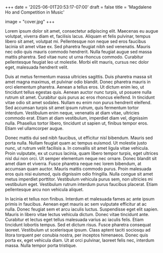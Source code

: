 +++
date = '2025-06-01T20:53:17-07:00'
draft = false
title = 'Magdalene Ho and Competition in Music'

image = "cover.jpg"
+++

Lorem ipsum dolor sit amet, consectetur adipiscing elit. Maecenas eu augue volutpat, viverra diam et, facilisis lacus. Aliquam et felis pulvinar, tempus libero sit amet, volutpat mi. Pellentesque non neque sed eros faucibus lacinia sit amet vitae ex. Sed pharetra feugiat nibh sed venenatis. Mauris nec odio quis mauris commodo hendrerit. Nulla feugiat augue sed massa mattis pharetra. Sed vitae nunc ut urna rhoncus commodo. Curabitur pellentesque feugiat leo ut molestie. Morbi elit mauris, cursus nec dolor eget, malesuada hendrerit velit.

Duis at metus fermentum massa ultricies sagittis. Duis pharetra massa sit amet magna maximus, et pulvinar odio blandit. Donec pharetra mauris in orci elementum pharetra. Aenean a tellus eros. Ut dictum enim leo, ut tincidunt tellus egestas quis. Aenean auctor nunc turpis, ut posuere nulla rutrum sit amet. Curabitur quis purus ac eros rhoncus eleifend. In tincidunt vitae odio sit amet sodales. Nullam eu enim non purus hendrerit eleifend. Sed accumsan turpis sit amet ipsum rutrum, quis fermentum tortor interdum. Vestibulum enim neque, venenatis at diam vitae, ultricies commodo erat. Etiam at diam vestibulum, imperdiet diam vel, dignissim nulla. Phasellus tortor libero, tincidunt ut sapien ut, finibus tempor eros. Etiam vel ullamcorper augue.

Donec mattis dui sed nibh faucibus, ut efficitur nisl bibendum. Mauris sed porta nulla. Nullam feugiat quam ac tempus euismod. Ut molestie justo nunc, ut rutrum velit facilisis a. In convallis sit amet ligula vitae vehicula. Proin vulputate, ex ut cursus lacinia, quam libero tempor turpis, eget ultrices nisl dui non orci. Ut semper elementum neque nec ornare. Donec blandit sit amet diam et viverra. Fusce pharetra neque nec lorem bibendum, at accumsan quam auctor. Mauris mattis commodo purus. Proin malesuada eros quis nisi euismod, quis dignissim odio fringilla. Nulla congue sit amet metus imperdiet porttitor. Vestibulum vehicula purus sem, non ultricies mi vestibulum eget. Vestibulum rutrum interdum purus faucibus placerat. Etiam pellentesque arcu non vehicula aliquet.

In lacinia et tellus non finibus. Interdum et malesuada fames ac ante ipsum primis in faucibus. Aenean eget mauris ac sem vulputate efficitur at ac nulla. Donec feugiat sem et arcu iaculis luctus. Suspendisse eget elit sapien. Mauris in libero vitae lectus vehicula dictum. Donec vitae tincidunt ante. Curabitur et lectus eget tellus malesuada varius ac iaculis felis. Etiam tincidunt lobortis tempus. Sed et dictum risus. Fusce pharetra consequat laoreet. Vestibulum ut scelerisque ipsum. Class aptent taciti sociosqu ad litora torquent per conubia nostra, per inceptos himenaeos. Donec quis porta ex, eget vehicula diam. Ut at orci pulvinar, laoreet felis nec, interdum massa. Nulla tempor porta tristique.